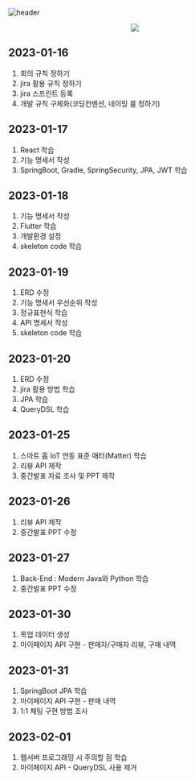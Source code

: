 ![header](https://capsule-render.vercel.app/api?type=waving&color=auto&height=300&section=header&text=가지%20Garage&fontSize=90&animation=fadeIn&fontAlignY=38&descAlignY=51&descAlign=62)
<p align='center'>
  <a href="https://github.com/kyechan99/capsule-render/labels/Idea">
    <img src="https://img.shields.io/badge/happy_coding%20:)%20-%23F7DF1E.svg?&style=for-the-badge&&logoColor=white"/>
  </a>
</p>

## 2023-01-16
1. 회의 규칙 정하기
2. jira 활용 규칙 정하기
3. jira 스프린트 등록
4. 개발 규칙 구체화(코딩컨벤션, 네이밍 룰 정하기)

## 2023-01-17
1. React 학습
2. 기능 명세서 작성
3. SpringBoot, Gradle, SpringSecurity, JPA, JWT 학습

## 2023-01-18
1. 기능 명세서 작성
2. Flutter 학습
3. 개발환경 설정
4. skeleton code 학습

## 2023-01-19
1. ERD 수정
2. 기능 명세서 우선순위 작성
3. 정규표현식 학습
4. API 명세서 작성
5. skeleton code 학습

## 2023-01-20
1. ERD 수정
2. jira 활용 방법 학습
3. JPA 학습
4. QueryDSL 학습

## 2023-01-25
1. 스마트 홈 IoT 연동 표준 매터(Matter) 학습
2. 리뷰 API 제작
3. 중간발표 자료 조사 및 PPT 제작

## 2023-01-26
1. 리뷰 API 제작
2. 중간발표 PPT 수정

## 2023-01-27
1. Back-End : Modern Java와 Python 학습
2. 중간발표 PPT 수정

## 2023-01-30
1. 목업 데이터 생성
2. 마이페이지 API 구현 - 판매자/구매자 리뷰, 구매 내역

## 2023-01-31
1. SpringBoot JPA 학습
2. 마이페이지 API 구현 - 판매 내역
3. 1:1 채팅 구현 방법 조사

## 2023-02-01
1. 웹서버 프로그래밍 시 주의할 점 학습
2. 마이페이지 API - QueryDSL 사용 제거
